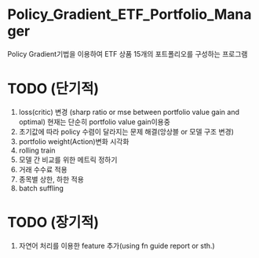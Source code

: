 # Policy_Gradient_ETF_Portfolio_Manager

Policy Gradient기법을 이용하여
ETF 상품 15개의 포트폴리오를 구성하는 프로그램

# TODO (단기적)
1. loss(critic) 변경 (sharp ratio or mse between portfolio value gain and optimal) 현재는 단순히 portfolio value gain이용중
1. 초기값에 따라 policy 수렴이 달라지는 문제 해결(앙상블 or 모델 구조 변경)
1. portfolio weight(Action)변화 시각화
1. rolling train
1. 모델 간 비교를 위한 메트릭 정하기
1. 거래 수수료 적용
1. 종목별 상한, 하한 적용
1. batch suffling


# TODO (장기적)
1. 자연어 처리를 이용한 feature 추가(using fn guide report or sth.)
